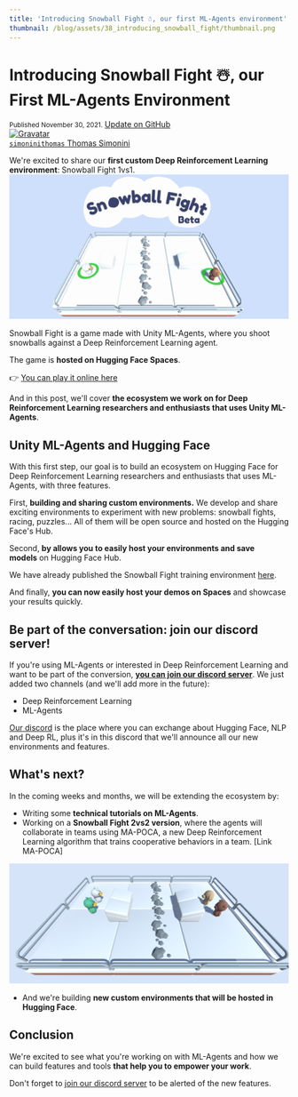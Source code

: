 ```yaml
---
title: 'Introducing Snowball Fight ☃️, our first ML-Agents environment'
thumbnail: /blog/assets/38_introducing_snowball_fight/thumbnail.png
---
```


<h1>
    Introducing Snowball Fight ☃️, our First ML-Agents Environment
</h1>

<div class="blog-metadata">
    <small>Published November 30, 2021.</small>
    <a target="_blank" class="btn no-underline text-sm mb-5 font-sans" href="https://github.com/huggingface/blog/blob/master/announcing-snowballfight.md">
        Update on GitHub
    </a>
</div>

<div class="author-card">
    <a href="/simoninithomas"> 
        <img class="avatar avatar-user" src="https://aeiljuispo.cloudimg.io/v7/https://s3.amazonaws.com/moonup/production/uploads/1632748593235-60cae820b1c79a3e4b436664.jpeg?w=200&h=200&f=face" title="Gravatar">
        <div class="bfc">
            <code>simoninithomas</code>
            <span class="fullname">Thomas Simonini</span>
        </div>
    </a>
</div>



We're excited to share our **first custom Deep Reinforcement Learning environment**: Snowball Fight 1vs1.
![gif](assets/38_introducing_snowball_fight/snowballfight.gif)

Snowball Fight is a game made with Unity ML-Agents, where you shoot snowballs against a Deep Reinforcement Learning agent.

The game is **hosted on Hugging Face Spaces**. 

👉 [You can play it online here](https://huggingface.co/spaces/ThomasSimonini/SnowballFight)

And in this post, we'll cover **the ecosystem we work on for Deep Reinforcement Learning researchers and enthusiasts that uses Unity ML-Agents**.

## Unity ML-Agents and Hugging Face

With this first step, our goal is to build an ecosystem on Hugging Face for Deep Reinforcement Learning researchers and enthusiasts that uses ML-Agents, with three features.

First, **building and sharing custom environments.** We develop and share exciting environments to experiment with new problems: snowball fights, racing, puzzles... All of them will be open source and hosted on the Hugging Face's Hub.

Second, **by allows you to easily host your environments and save models** on Hugging Face Hub.

We have already published the Snowball Fight training environment [here](https://huggingface.co/ThomasSimonini/ML-Agents-SnowballFight-1vs1).

And finally, **you can now easily host your demos on Spaces** and showcase your results quickly.

## Be part of the conversation: join our discord server!

If you're using ML-Agents or interested in Deep Reinforcement Learning and want to be part of the conversion, **[you can join our discord server](hf.co/join/discord)**. We just added two channels (and we'll add more in the future):

- Deep Reinforcement Learning
- ML-Agents

[Our discord](hf.co/join/discord) is the place where you can exchange about Hugging Face, NLP and Deep RL, plus it's in this discord that we'll announce all our new environments and features.


## What's next?

In the coming weeks and months, we will be extending the ecosystem by:

- Writing some **technical tutorials on ML-Agents**.
- Working on a **Snowball Fight 2vs2 version**, where the agents will collaborate in teams using MA-POCA, a new Deep Reinforcement Learning algorithm that trains cooperative behaviors in a team.  [Link MA-POCA]

![screenshot2vs2](assets/38_introducing_snowball_fight/screenshot2vs2.png)

- And we're building **new custom environments that will be hosted in Hugging Face**.

## Conclusion

We're excited to see what you're working on with ML-Agents and how we can build features and tools **that help you to empower your work**.

Don't forget to [join our discord server](hf.co/join/discord) to be alerted of the new features.
